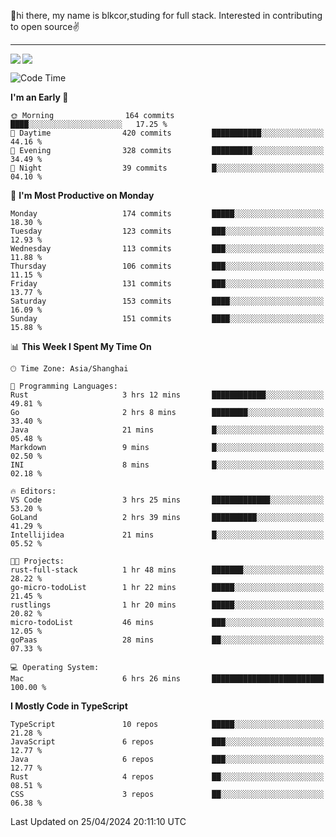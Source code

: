 👋hi there, my name is blkcor,studing for full stack.
Interested in contributing to open source✌️

<hr/>

![](https://github-readme-stats.vercel.app/api?username=blkcor)
<a href="https://github.com/blkcor/github-readme-stats">
    <img align="left" src="https://github-readme-stats.vercel.app/api/top-langs/?username=blkcor&hide=jupyter%20notebook,shaderlab,tex,c%23&langs_count=9" />
</a>


<!--START_SECTION:waka-->
![Code Time](http://img.shields.io/badge/Code%20Time-1%2C040%20hrs%2032%20mins-blue)

**I'm an Early 🐤** 

```text
🌞 Morning                164 commits         ████░░░░░░░░░░░░░░░░░░░░░   17.25 % 
🌆 Daytime                420 commits         ███████████░░░░░░░░░░░░░░   44.16 % 
🌃 Evening                328 commits         █████████░░░░░░░░░░░░░░░░   34.49 % 
🌙 Night                  39 commits          █░░░░░░░░░░░░░░░░░░░░░░░░   04.10 % 
```
📅 **I'm Most Productive on Monday** 

```text
Monday                   174 commits         █████░░░░░░░░░░░░░░░░░░░░   18.30 % 
Tuesday                  123 commits         ███░░░░░░░░░░░░░░░░░░░░░░   12.93 % 
Wednesday                113 commits         ███░░░░░░░░░░░░░░░░░░░░░░   11.88 % 
Thursday                 106 commits         ███░░░░░░░░░░░░░░░░░░░░░░   11.15 % 
Friday                   131 commits         ███░░░░░░░░░░░░░░░░░░░░░░   13.77 % 
Saturday                 153 commits         ████░░░░░░░░░░░░░░░░░░░░░   16.09 % 
Sunday                   151 commits         ████░░░░░░░░░░░░░░░░░░░░░   15.88 % 
```


📊 **This Week I Spent My Time On** 

```text
🕑︎ Time Zone: Asia/Shanghai

💬 Programming Languages: 
Rust                     3 hrs 12 mins       ████████████░░░░░░░░░░░░░   49.81 % 
Go                       2 hrs 8 mins        ████████░░░░░░░░░░░░░░░░░   33.40 % 
Java                     21 mins             █░░░░░░░░░░░░░░░░░░░░░░░░   05.48 % 
Markdown                 9 mins              █░░░░░░░░░░░░░░░░░░░░░░░░   02.50 % 
INI                      8 mins              █░░░░░░░░░░░░░░░░░░░░░░░░   02.18 % 

🔥 Editors: 
VS Code                  3 hrs 25 mins       █████████████░░░░░░░░░░░░   53.20 % 
GoLand                   2 hrs 39 mins       ██████████░░░░░░░░░░░░░░░   41.29 % 
Intellijidea             21 mins             █░░░░░░░░░░░░░░░░░░░░░░░░   05.52 % 

🐱‍💻 Projects: 
rust-full-stack          1 hr 48 mins        ███████░░░░░░░░░░░░░░░░░░   28.22 % 
go-micro-todoList        1 hr 22 mins        █████░░░░░░░░░░░░░░░░░░░░   21.45 % 
rustlings                1 hr 20 mins        █████░░░░░░░░░░░░░░░░░░░░   20.82 % 
micro-todoList           46 mins             ███░░░░░░░░░░░░░░░░░░░░░░   12.05 % 
goPaas                   28 mins             ██░░░░░░░░░░░░░░░░░░░░░░░   07.33 % 

💻 Operating System: 
Mac                      6 hrs 26 mins       █████████████████████████   100.00 % 
```

**I Mostly Code in TypeScript** 

```text
TypeScript               10 repos            █████░░░░░░░░░░░░░░░░░░░░   21.28 % 
JavaScript               6 repos             ███░░░░░░░░░░░░░░░░░░░░░░   12.77 % 
Java                     6 repos             ███░░░░░░░░░░░░░░░░░░░░░░   12.77 % 
Rust                     4 repos             ██░░░░░░░░░░░░░░░░░░░░░░░   08.51 % 
CSS                      3 repos             ██░░░░░░░░░░░░░░░░░░░░░░░   06.38 % 
```




 Last Updated on 25/04/2024 20:11:10 UTC
<!--END_SECTION:waka-->


